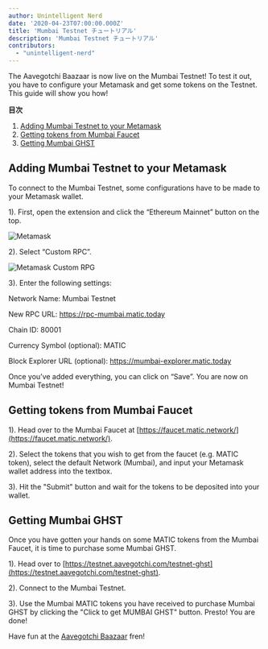 ```yaml
---
author: Unintelligent Nerd
date: '2020-04-23T07:00:00.000Z'
title: 'Mumbai Testnet チュートリアル'
description: 'Mumbai Testnet チュートリアル'
contributors:
  - "unintelligent-nerd"
---
```


The Aavegotchi Baazaar is now live on the Mumbai Testnet! To test it out, you have to configure your Metamask and get some tokens on the Testnet. This guide will show you how!

<div class="contentsBox">

**目次**

<ol>
<li><a href=#adding-mumbai-testnet-to-your-metamask>Adding Mumbai Testnet to your Metamask</a></li>
<li><a href=#getting-tokens-from-mumbai-faucet>Getting tokens from Mumbai Faucet</a></li>
<li><a href=#getting-mumbai-ghst>Getting Mumbai GHST</a></li>
</ol>

</div>

## Adding Mumbai Testnet to your Metamask

To connect to the Mumbai Testnet, some configurations have to be made to your Metamask wallet.

1). First, open the extension and click the “Ethereum Mainnet” button on the top.

<img class = "bodyImage" src = "/mumbai-testnet/metamask.png" alt = "Metamask" />

2). Select “Custom RPC”.

<img class = "bodyImage" src = "/mumbai-testnet/metamask-custom-RPC.png" alt = "Metamask Custom RPG" />

3). Enter the following settings:

Network Name: Mumbai Testnet

New RPC URL: https://rpc-mumbai.matic.today

Chain ID: 80001

Currency Symbol (optional): MATIC

Block Explorer URL (optional): https://mumbai-explorer.matic.today

Once you’ve added everything, you can click on “Save”. You are now on Mumbai Testnet!

## Getting tokens from Mumbai Faucet

1). Head over to the Mumbai Faucet at [https://faucet.matic.network/](https://faucet.matic.network/).

2). Select the tokens that you wish to get from the faucet (e.g. MATIC token), select the default Network (Mumbai), and input your Metamask wallet address into the textbox.

3). Hit the "Submit" button and wait for the tokens to be deposited into your wallet.

## Getting Mumbai GHST

Once you have gotten your hands on some MATIC tokens from the Mumbai Faucet, it is time to purchase some Mumbai GHST.

1). Head over to [https://testnet.aavegotchi.com/testnet-ghst](https://testnet.aavegotchi.com/testnet-ghst).

2). Connect to the Mumbai Testnet.

3). Use the Mumbai MATIC tokens you have received to purchase Mumbai GHST by clicking the "Click to get MUMBAI GHST" button. Presto! You are done!

Have fun at the [Aavegotchi Baazaar](https://testnet.aavegotchi.com/baazaar/portals) fren!